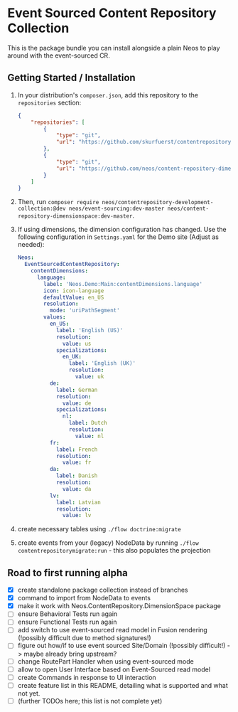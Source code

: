 # Event Sourced Content Repository Collection

This is the package bundle you can install alongside a plain Neos to play around with the event-sourced CR.

## Getting Started / Installation

1. In your distribution's `composer.json`, add this repository to the `repositories` section:

    ```json
    {
        "repositories": [
            {
                "type": "git",
                "url": "https://github.com/skurfuerst/contentrepository-development-collection.git"
            },
            {
                "type": "git",
                "url": "https://github.com/neos/content-repository-dimensionspace.git"
            }
        ]
    }
    ```

2. Then, run `composer require neos/contentrepository-development-collection:@dev neos/event-sourcing:dev-master neos/content-repository-dimensionspace:dev-master`.

3. If using dimensions, the dimension configuration has changed. Use the following configuration in `Settings.yaml` for the Demo site (Adjust as needed):

    ```yaml
    Neos:
      EventSourcedContentRepository:
        contentDimensions:
          language:
            label: 'Neos.Demo:Main:contentDimensions.language'
            icon: icon-language
            defaultValue: en_US
            resolution:
              mode: 'uriPathSegment'
            values:
              en_US:
                label: 'English (US)'
                resolution:
                  value: us
                specializations:
                  en_UK:
                    label: 'English (UK)'
                    resolution:
                      value: uk
              de:
                label: German
                resolution:
                  value: de
                specializations:
                  nl:
                    label: Dutch
                    resolution:
                      value: nl
              fr:
                label: French
                resolution:
                  value: fr
              da:
                label: Danish
                resolution:
                  value: da
              lv:
                label: Latvian
                resolution:
                  value: lv
    
    ```

4. create necessary tables using `./flow doctrine:migrate`

5. create events from your (legacy) NodeData by running `./flow contentrepositorymigrate:run` - this also populates the projection


## Road to first running alpha

- [x] create standalone package collection instead of branches
- [x] command to import from NodeData to events
- [x] make it work with Neos.ContentRepository.DimensionSpace package
- [ ] ensure Behavioral Tests run again
- [ ] ensure Functional Tests run again
- [ ] add switch to use event-sourced read model in Fusion rendering (!possibly difficult due to method signatures!)
- [ ] figure out how/if to use event sourced Site/Domain (!possibly difficult!) -> maybe already bring upstream?
- [ ] change RoutePart Handler when using event-sourced mode
- [ ] allow to open User Interface based on Event-Sourced read model
- [ ] create Commands in response to UI interaction
- [ ] create feature list in this README, detailing what is supported and what not yet.
- [ ] (further TODOs here; this list is not complete yet)
